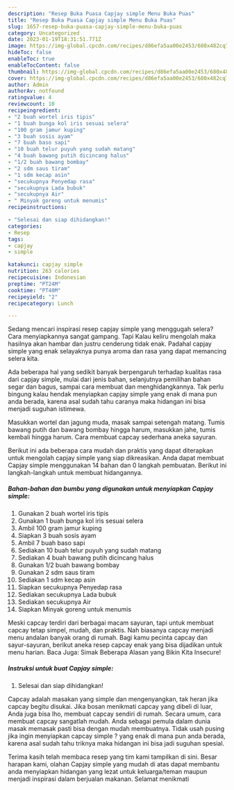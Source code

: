 ```yaml
---
description: "Resep Buka Puasa Capjay simple Menu Buka Puas"
title: "Resep Buka Puasa Capjay simple Menu Buka Puas"
slug: 1657-resep-buka-puasa-capjay-simple-menu-buka-puas
category: Uncategorized
date: 2023-01-19T18:31:51.771Z
image: https://img-global.cpcdn.com/recipes/d86efa5aa00e2453/680x482cq70/capjay-simple-foto-resep-utama.jpg
hideToc: false
enableToc: true
enableTocContent: false
thumbnail: https://img-global.cpcdn.com/recipes/d86efa5aa00e2453/680x482cq70/capjay-simple-foto-resep-utama.jpg
cover: https://img-global.cpcdn.com/recipes/d86efa5aa00e2453/680x482cq70/capjay-simple-foto-resep-utama.jpg
author: Admin
authorAv: notfound
ratingvalue: 4
reviewcount: 10
recipeingredient:
- "2 buah wortel iris tipis"
- "1 buah bunga kol iris sesuai selera"
- "100 gram jamur kuping"
- "3 buah sosis ayam"
- "7 buah baso sapi"
- "10 buah telur puyuh yang sudah matang"
- "4 buah bawang putih dicincang halus"
- "1/2 buah bawang bombay"
- "2 sdm saus tiram"
- "1 sdm kecap asin"
- "secukupnya Penyedap rasa"
- "secukupnya Lada bubuk"
- "secukupnya Air"
- " Minyak goreng untuk menumis"
recipeinstructions:

- "Selesai dan siap dihidangkan!"
categories:
- Resep
tags:
- capjay
- simple

katakunci: capjay simple 
nutrition: 263 calories
recipecuisine: Indonesian
preptime: "PT24M"
cooktime: "PT40M"
recipeyield: "2"
recipecategory: Lunch

---
```



Sedang mencari inspirasi resep capjay simple yang menggugah selera? Cara menyiapkannya sangat gampang. Tapi Kalau keliru mengolah maka hasilnya akan hambar dan justru cenderung tidak enak. Padahal capjay simple yang enak selayaknya punya aroma dan rasa yang dapat memancing selera kita.


Ada beberapa hal yang sedikit banyak berpengaruh terhadap kualitas rasa dari capjay simple, mulai dari jenis bahan, selanjutnya pemilihan bahan segar dan bagus, sampai cara membuat dan menghidangkannya. Tak perlu bingung kalau hendak menyiapkan capjay simple yang enak di mana pun anda berada, karena asal sudah tahu caranya maka hidangan ini bisa menjadi suguhan istimewa.

Masukkan wortel dan jagung muda, masak sampai setengah matang. Tumis bawang putih dan bawang bombay hingga harum, masukkan jahe, tumis kembali hingga harum. Cara membuat capcay sederhana aneka sayuran.


Berikut ini ada beberapa cara mudah dan praktis yang dapat diterapkan untuk mengolah capjay simple yang siap dikreasikan. Anda dapat membuat Capjay simple menggunakan 14 bahan dan 0 langkah pembuatan. Berikut ini langkah-langkah untuk membuat hidangannya.

<!--inarticleads1-->

##### Bahan-bahan dan bumbu yang digunakan untuk menyiapkan Capjay simple:

1. Gunakan 2 buah wortel iris tipis
1. Gunakan 1 buah bunga kol iris sesuai selera
1. Ambil 100 gram jamur kuping
1. Siapkan 3 buah sosis ayam
1. Ambil 7 buah baso sapi
1. Sediakan 10 buah telur puyuh yang sudah matang
1. Sediakan 4 buah bawang putih dicincang halus
1. Gunakan 1/2 buah bawang bombay
1. Gunakan 2 sdm saus tiram
1. Sediakan 1 sdm kecap asin
1. Siapkan secukupnya Penyedap rasa
1. Sediakan secukupnya Lada bubuk
1. Sediakan secukupnya Air
1. Siapkan  Minyak goreng untuk menumis


Meski capcay terdiri dari berbagai macam sayuran, tapi untuk membuat capcay tetap simpel, mudah, dan praktis. Nah biasanya capcay menjadi menu andalan banyak orang di rumah. Bagi kamu pecinta capcay dan sayur-sayuran, berikut aneka resep capcay enak yang bisa dijadikan untuk menu harian. Baca Juga: Simak Beberapa Alasan yang Bikin Kita Insecure! 

<!--inarticleads2-->

##### Instruksi untuk buat Capjay simple:


1. Selesai dan siap dihidangkan!

Capcay adalah masakan yang simple dan mengenyangkan, tak heran jika capcay begitu disukai. Jika bosan menikmati capcay yang dibeli di luar, Anda juga bisa lho, membuat capcay sendiri di rumah. Secara umum, cara membuat capcay sangatlah mudah. Anda sebagai pemula dalam dunia masak memasak pasti bisa dengan mudah membuatnya. Tidak usah pusing jika ingin menyiapkan capcay simple ? yang enak di mana pun anda berada, karena asal sudah tahu triknya maka hidangan ini bisa jadi suguhan spesial. 

Terima kasih telah membaca resep yang tim kami tampilkan di sini. Besar harapan kami, olahan Capjay simple yang mudah di atas dapat membantu anda menyiapkan hidangan yang lezat untuk keluarga/teman maupun menjadi inspirasi dalam berjualan makanan. Selamat menikmati
